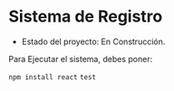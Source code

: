 <h1>Sistema de Registro</h1>

- Estado del proyecto: En Construcción.

Para Ejecutar el sistema, debes poner:

```npm install react```  ```test```
